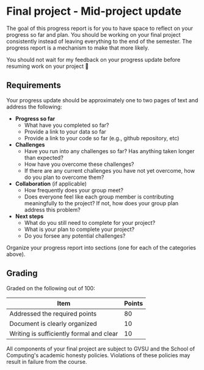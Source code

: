 # Final project - Mid-project update

The goal of this progress report is for you to have space to reflect on your progress so far and plan.
You should be working on your final project consistently instead of leaving everything to the end of the semester.
The progress report is a mechanism to make that more likely.

You should not wait for my feedback on your progress update before resuming work on your project 🙂

## Requirements

Your progress update should be approximately one to two pages of text and address the following:

- **Progress so far**
  - What have you completed so far?
  - Provide a link to your data so far
  - Provide a link to your code so far (e.g., github repository, etc)
- **Challenges**
  - Have you run into any challenges so far? Has anything taken longer than expected?
  - How have you overcome these challenges?
  - If there are any current challenges you have not yet overcome, how do you plan to overcome them?
- **Collaboration** (if applicable)
  - How frequently does your group meet?
  - Does everyone feel like each group member is contributing meaningfully to the project? If not, how does your group plan address this problem?
- **Next steps**
  - What do you still need to complete for your project?
  - What is your plan to complete your project?
  - Do you forsee any potential challenges?

Organize your progress report into sections (one for each of the categories above).

## Grading

Graded on the following out of 100:

| Item | Points |
| --- | --- |
| Addressed the required points | 80 |
| Document is clearly organized | 10 |
| Writing is sufficiently formal and clear | 10 |

All components of your final project are subject to GVSU and the School of Computing's academic honesty policies.
Violations of these policies may result in failure from the course.